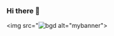 ### Hi there 👋
<img src="![bgd](https://github.com/ChiragMV/ChiragMV/assets/122266494/63bcde4b-e647-42fd-aa7b-8f6641bc1d81) alt="mybanner">


<!--
**ChiragMV/ChiragMV** is a ✨ _special_ ✨ repository because its `README.md` (this file) appears on your GitHub profile.

Here are some ideas to get you started:

- 🔭 I’m currently working on ...
- 🌱 I’m currently learning ...
- 👯 I’m looking to collaborate on ...
- 🤔 I’m looking for help with ...
- 💬 Ask me about ...
- 📫 How to reach me: ...
- 😄 Pronouns: ...
- ⚡ Fun fact: ...
-->
